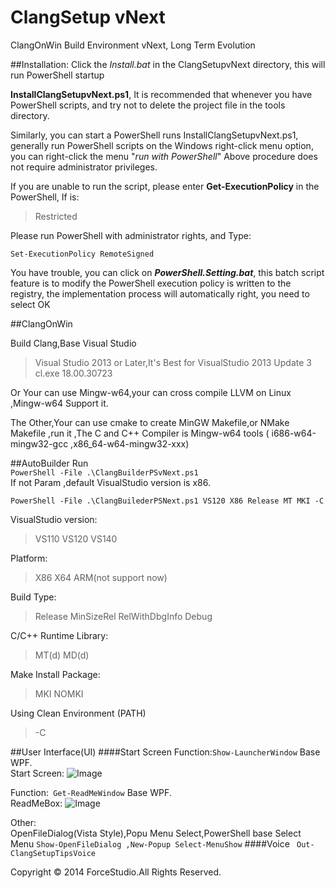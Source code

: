 ClangSetup vNext
===
ClangOnWin Build Environment vNext, Long Term Evolution <br>

##Installation:
Click the *Install.bat* in the ClangSetupvNext directory, this will run PowerShell startup

**InstallClangSetupvNext.ps1**, It is recommended that whenever you have PowerShell scripts, and try not to delete the project file in the tools directory.

Similarly, you can start a PowerShell runs InstallClangSetupvNext.ps1, generally run PowerShell scripts on the Windows right-click menu option, you can right-click the menu "*run with PowerShell*"
Above procedure does not require administrator privileges.

If you are unable to run the script, please enter **Get-ExecutionPolicy** in the PowerShell,
If is: 
> Restricted 

Please run PowerShell with administrator rights, and Type: 

    Set-ExecutionPolicy RemoteSigned

You have trouble, you can click on ***PowerShell.Setting.bat***, this batch script feature is to modify the PowerShell execution policy is written to the registry, the implementation process will automatically right, you need to select OK

##ClangOnWin 

Build Clang,Base Visual Studio
>Visual Studio 2013 or Later,It's Best for VisualStudio 2013 Update 3<br>
>cl.exe 18.00.30723

Or Your can use Mingw-w64,your can cross compile LLVM on Linux ,Mingw-w64 Support it.

The Other,Your can use cmake to create MinGW Makefile,or NMake Makefile ,run it ,The C and C++ Compiler is Mingw-w64 tools ( i686-w64-mingw32-gcc ,x86_64-w64-mingw32-xxx)





##AutoBuilder
Run<br>
```PowerShell -File .\ClangBuilderPSvNext.ps1 ```<br>
If not Param ,default VisualStudio version is x86.<br>

```PowerShell -File .\ClangBuilederPSNext.ps1 VS120 X86 Release MT MKI -C ```

VisualStudio version:
>VS110 VS120 VS140

Platform:
>X86 X64 ARM(not support now)

Build Type:
>Release MinSizeRel RelWithDbgInfo Debug

C/C++ Runtime Library:
>MT(d) MD(d)

Make Install Package:
> MKI NOMKI

Using Clean Environment (PATH)
> -C


##User Interface(UI)
####Start Screen
Function:```Show-LauncherWindow``` Base WPF.<br>
Start Screen:
![Image](https://github.com/forcegroup/ClangSetupvNext/blob/master/Images/ReadMeWindow.jpg)

Function:``` Get-ReadMeWindow``` Base WPF.<br>
ReadMeBox:
![Image](https://github.com/forcegroup/ClangSetupvNext/blob/master/Images/ReadMeWindow.jpg)

Other:<br>
OpenFileDialog(Vista Style),Popu Menu Select,PowerShell base Select Menu 
```Show-OpenFileDialog ,New-Popup Select-MenuShow```
####Voice
``` Out-ClangSetupTipsVoice```

Copyright © 2014 ForceStudio.All Rights Reserved.